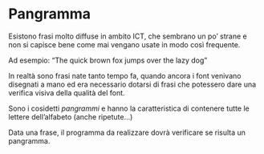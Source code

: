 # Pangramma

Esistono frasi molto diffuse in ambito ICT, che sembrano un po’ strane e non si capisce bene come mai vengano usate in modo così frequente.

Ad esempio: “The quick brown fox jumps over the lazy dog”

In realtà sono frasi nate tanto tempo fa, quando ancora i font venivano disegnati a mano ed era necessario dotarsi di frasi che potessero dare una verifica visiva della qualità del font.

Sono i cosidetti *pangrammi* e hanno la caratteristica di contenere tutte le lettere dell’alfabeto (anche ripetute…)

Data una frase, il programma da realizzare dovrà verificare se risulta un pangramma.
